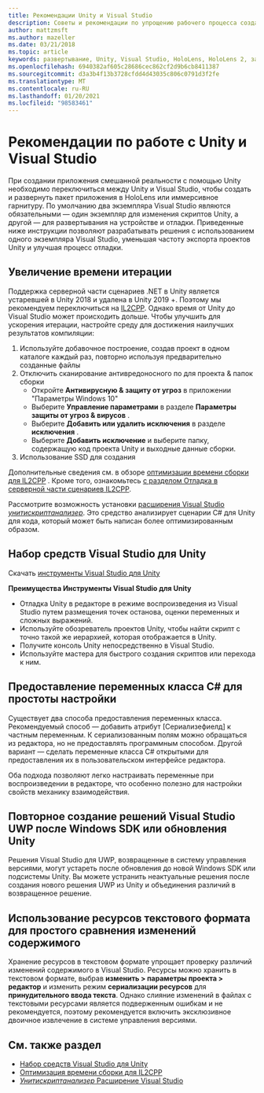 ```yaml
---
title: Рекомендации Unity и Visual Studio
description: Советы и рекомендации по упрощению рабочего процесса создания приложения смешанной реальности с помощью Unity и Visual Studio.
author: mattzmsft
ms.author: mazeller
ms.date: 03/21/2018
ms.topic: article
keywords: развертывание, Unity, Visual Studio, HoloLens, HoloLens 2, закрепляемая гарнитура, лучшие методики, гарнитура смешанной реальности, гарнитура Windows Mixed Reality, гарнитура виртуальной реальности, UWP, Инструменты Visual Studio, Windows SDK
ms.openlocfilehash: 6940382af605c28686cec862cf2d9b6cb8411387
ms.sourcegitcommit: d3a3b4f13b3728cfdd4d43035c806c0791d3f2fe
ms.translationtype: MT
ms.contentlocale: ru-RU
ms.lasthandoff: 01/20/2021
ms.locfileid: "98583461"
---
```

# <a name="best-practices-for-working-with-unity-and-visual-studio"></a>Рекомендации по работе с Unity и Visual Studio

При создании приложения смешанной реальности с помощью Unity необходимо переключиться между Unity и Visual Studio, чтобы создать и развернуть пакет приложения в HoloLens или иммерсивное гарнитуру. По умолчанию два экземпляра Visual Studio являются обязательными — один экземпляр для изменения скриптов Unity, а другой — для развертывания на устройстве и отладки. Приведенные ниже инструкции позволяют разрабатывать решения с использованием одного экземпляра Visual Studio, уменьшая частоту экспорта проектов Unity и улучшая процесс отладки.

## <a name="improving-iteration-time"></a>Увеличение времени итерации

Поддержка серверной части сценариев .NET в Unity является устаревшей в Unity 2018 и удалена в Unity 2019 +. Поэтому мы рекомендуем переключиться на [IL2CPP](https://docs.unity3d.com/Manual/IL2CPP.html). Однако время от Unity до Visual Studio может происходить дольше. Чтобы улучшить для ускорения итерации, настройте среду для достижения наилучших результатов компиляции:

1) Используйте добавочное построение, создав проект в одном каталоге каждый раз, повторно используя предварительно созданные файлы
2) Отключить сканирование антивредоносного по для проекта & папок сборки
   - Откройте **Антивирусную & защиту от угроз** в приложении "Параметры Windows 10"
   - Выберите **Управление параметрами** в разделе **Параметры защиты от угроз & вирусов** .
   - Выберите **Добавить или удалить исключения** в разделе **исключения** .
   - Выберите **Добавить исключение** и выберите папку, содержащую код проекта Unity и выходные данные сборки.
3) Использование SSD для создания

Дополнительные сведения см. в обзоре [оптимизации времени сборки для IL2CPP](https://docs.unity3d.com/Manual/IL2CPP-OptimizingBuildTimes.html) . Кроме того, ознакомьтесь [с разделом Отладка в серверной части сценариев IL2CPP](https://docs.unity3d.com/Manual/windowsstore-debugging-il2cpp.html).

Рассмотрите возможность установки [расширения Visual Studio *унитискриптанализер*](https://github.com/Microsoft/MixedRealityCompanionKit/tree/master/UnityScriptAnalyzer). Это средство анализирует сценарии C# для Unity для кода, который может быть написан более оптимизированным образом.

## <a name="visual-studio-tools-for-unity"></a>Набор средств Visual Studio для Unity

Скачать [инструменты Visual Studio для Unity](/visualstudio/cross-platform/getting-started-with-visual-studio-tools-for-unity)

**Преимущества Инструменты Visual Studio для Unity**
* Отладка Unity в редакторе в режиме воспроизведения из Visual Studio путем размещения точек останова, оценки переменных и сложных выражений.
* Используйте обозреватель проектов Unity, чтобы найти скрипт с точно такой же иерархией, которая отображается в Unity.
* Получите консоль Unity непосредственно в Visual Studio.
* Используйте мастера для быстрого создания скриптов или перехода к ним.

## <a name="expose-c-class-variables-for-easy-tuning"></a>Предоставление переменных класса C# для простоты настройки

Существует два способа предоставления переменных класса. Рекомендуемый способ — добавить атрибут [Сериализефиелд] к частным переменным. К сериализованным полям можно обращаться из редактора, но не предоставлять программным способом.  Другой вариант — сделать переменные класса C# открытыми для предоставления их в пользовательском интерфейсе редактора. 

Оба подхода позволяют легко настраивать переменные при воспроизведении в редакторе, что особенно полезно для настройки свойств механику взаимодействия.

## <a name="regenerate-uwp-visual-studio-solutions-after-windows-sdk-or-unity-upgrade"></a>Повторное создание решений Visual Studio UWP после Windows SDK или обновления Unity

Решения Visual Studio для UWP, возвращенные в систему управления версиями, могут устареть после обновления до новой Windows SDK или подсистемы Unity. Вы можете устранить неактуальные решения после создания нового решения UWP из Unity и объединения различий в возвращенное решение.

## <a name="use-text-format-assets-for-easy-comparison-of-content-changes"></a>Использование ресурсов текстового формата для простого сравнения изменений содержимого

Хранение ресурсов в текстовом формате упрощает проверку различий изменений содержимого в Visual Studio. Ресурсы можно хранить в текстовом формате, выбрав **изменить > параметры проекта > редактор** и изменить режим **сериализации ресурсов** для **принудительного ввода текста**. Однако слияние изменений в файлах с текстовыми ресурсами является подверженным ошибкам и не рекомендуется, поэтому рекомендуется включить эксклюзивное двоичное извлечение в системе управления версиями.

## <a name="see-also"></a>См. также раздел
- [Набор средств Visual Studio для Unity](https://visualstudiogallery.msdn.microsoft.com/8d26236e-4a64-4d64-8486-7df95156aba9)
- [Оптимизация времени сборки для IL2CPP](https://docs.unity3d.com/Manual/IL2CPP-OptimizingBuildTimes.html)
- [*Унитискриптанализер* Расширение Visual Studio](https://github.com/Microsoft/MixedRealityCompanionKit/tree/master/UnityScriptAnalyzer)